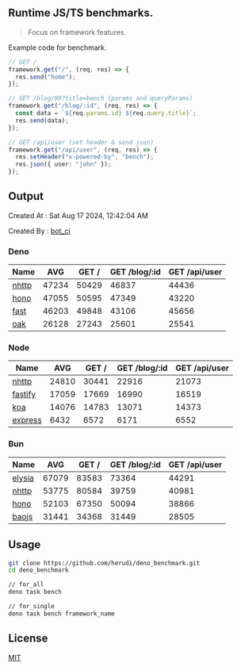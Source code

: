 ## Runtime JS/TS benchmarks.

> Focus on framework features.

Example code for benchmark.
```ts
// GET /
framework.get("/", (req, res) => {
  res.send("home");
});

// GET /blog/99?title=bench (params and queryParams)
framework.get("/blog/:id", (req, res) => {
  const data = `${req.params.id} ${req.query.title}`;
  res.send(data);
});

// GET /api/user (set header & send json)
framework.get("/api/user", (req, res) => {
  res.setHeader("x-powered-by", "bench");
  res.json({ user: "john" });
});
```

## Output
Created At : Sat Aug 17 2024, 12:42:04 AM

Created By : [bot_ci](https://github.com/herudi/deno_benchmarks/commits?author=github-actions%5Bbot%5D)


### Deno
|Name|AVG|GET /|GET /blog/:id|GET /api/user|
|----|----|----|----|----|
|[nhttp](https://github.com/nhttp/nhttp)|47234|50429|46837|44436|
|[hono](https://github.com/honojs/hono)|47055|50595|47349|43220|
|[fast](https://github.com/danteissaias/fast)|46203|49848|43106|45656|
|[oak](https://github.com/oakserver/oak)|26128|27243|25601|25541|
  


### Node
|Name|AVG|GET /|GET /blog/:id|GET /api/user|
|----|----|----|----|----|
|[nhttp](https://github.com/nhttp/nhttp)|24810|30441|22916|21073|
|[fastify](https://github.com/fastify/fastify)|17059|17669|16990|16519|
|[koa](https://github.com/koajs/koa)|14076|14783|13071|14373|
|[express](https://github.com/expressjs/express)|6432|6572|6171|6552|
  


### Bun
|Name|AVG|GET /|GET /blog/:id|GET /api/user|
|----|----|----|----|----|
|[elysia](https://github.com/elysiajs/elysia)|67079|83583|73364|44291|
|[nhttp](https://github.com/nhttp/nhttp)|53775|80584|39759|40981|
|[hono](https://github.com/honojs/hono)|52103|67350|50094|38866|
|[baojs](https://github.com/mattreid1/baojs)|31441|34368|31449|28505|
  



## Usage

```bash
git clone https://github.com/herudi/deno_benchmark.git
cd deno_benchmark

// for_all
deno task bench

// for_single
deno task bench framework_name
```

## License

[MIT](LICENSE)

